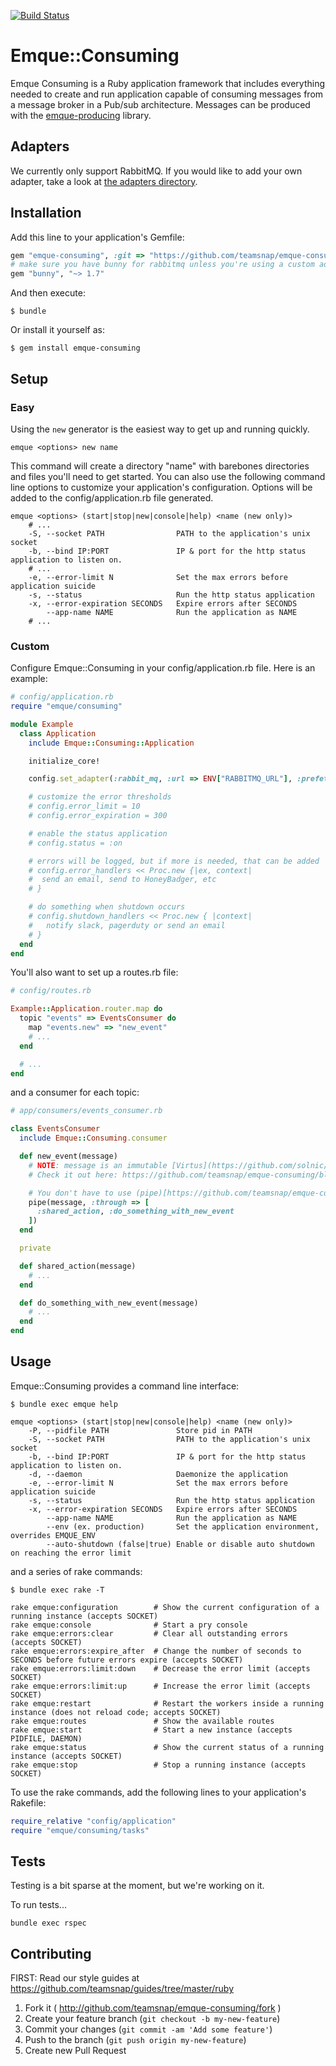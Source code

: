 [![Build Status](https://travis-ci.org/emque/emque-consuming.png)](https://travis-ci.org/emque/emque-consuming)

# Emque::Consuming

Emque Consuming is a Ruby application framework that includes everything needed
to create and run application capable of consuming messages from a message
broker in a Pub/sub architecture. Messages can be produced with the
[emque-producing](https://github.com/teamsnap/emque-producing) library.

## Adapters

We currently only support RabbitMQ. If you would like to add your own adapter,
take a look at [the adapters directory](https://github.com/teamsnap/emque-consuming/tree/socket-control/lib/emque/consuming/adapters).

## Installation

Add this line to your application's Gemfile:

```ruby
gem "emque-consuming", :git => "https://github.com/teamsnap/emque-consuming"
# make sure you have bunny for rabbitmq unless you're using a custom adapter
gem "bunny", "~> 1.7"

```

And then execute:

    $ bundle

Or install it yourself as:

    $ gem install emque-consuming

## Setup

### Easy

Using the `new` generator is the easiest way to get up and running quickly.

```
emque <options> new name
```

This command will create a directory "name" with barebones directories and files
you'll need to get started. You can also use the following command line options
to customize your application's configuration. Options will be added to the
config/application.rb file generated.

```
emque <options> (start|stop|new|console|help) <name (new only)>
    # ...
    -S, --socket PATH                PATH to the application's unix socket
    -b, --bind IP:PORT               IP & port for the http status application to listen on.
    # ...
    -e, --error-limit N              Set the max errors before application suicide
    -s, --status                     Run the http status application
    -x, --error-expiration SECONDS   Expire errors after SECONDS
        --app-name NAME              Run the application as NAME
    # ...
```

### Custom

Configure Emque::Consuming in your config/application.rb file. Here is an example:

```ruby
# config/application.rb
require "emque/consuming"

module Example
  class Application
    include Emque::Consuming::Application

    initialize_core!

    config.set_adapter(:rabbit_mq, :url => ENV["RABBITMQ_URL"], :prefetch => 10)

    # customize the error thresholds
    # config.error_limit = 10
    # config.error_expiration = 300

    # enable the status application
    # config.status = :on

    # errors will be logged, but if more is needed, that can be added
    # config.error_handlers << Proc.new {|ex, context|
    #  send an email, send to HoneyBadger, etc
    # }

    # do something when shutdown occurs
    # config.shutdown_handlers << Proc.new { |context|
    #   notify slack, pagerduty or send an email
    # }
  end
end
```

You'll also want to set up a routes.rb file:

```ruby
# config/routes.rb

Example::Application.router.map do
  topic "events" => EventsConsumer do
    map "events.new" => "new_event"
    # ...
  end

  # ...
end
```

and a consumer for each topic:

```ruby
# app/consumers/events_consumer.rb

class EventsConsumer
  include Emque::Consuming.consumer

  def new_event(message)
    # NOTE: message is an immutable [Virtus](https://github.com/solnic/virtus) Value Object.
    # Check it out here: https://github.com/teamsnap/emque-consuming/blob/master/lib/emque/consuming/message.rb

    # You don't have to use (pipe)[https://github.com/teamsnap/emque-consuming/blob/master/lib/emque/consuming/consumer/common.rb#L23], be we love it!
    pipe(message, :through => [
      :shared_action, :do_something_with_new_event
    ])
  end

  private

  def shared_action(message)
    # ...
  end

  def do_something_with_new_event(message)
    # ...
  end
end
```

## Usage

Emque::Consuming provides a command line interface:

```
$ bundle exec emque help

emque <options> (start|stop|new|console|help) <name (new only)>
    -P, --pidfile PATH               Store pid in PATH
    -S, --socket PATH                PATH to the application's unix socket
    -b, --bind IP:PORT               IP & port for the http status application to listen on.
    -d, --daemon                     Daemonize the application
    -e, --error-limit N              Set the max errors before application suicide
    -s, --status                     Run the http status application
    -x, --error-expiration SECONDS   Expire errors after SECONDS
        --app-name NAME              Run the application as NAME
        --env (ex. production)       Set the application environment, overrides EMQUE_ENV
        --auto-shutdown (false|true) Enable or disable auto shutdown on reaching the error limit
```

and a series of rake commands:

```
$ bundle exec rake -T

rake emque:configuration        # Show the current configuration of a running instance (accepts SOCKET)
rake emque:console              # Start a pry console
rake emque:errors:clear         # Clear all outstanding errors (accepts SOCKET)
rake emque:errors:expire_after  # Change the number of seconds to SECONDS before future errors expire (accepts SOCKET)
rake emque:errors:limit:down    # Decrease the error limit (accepts SOCKET)
rake emque:errors:limit:up      # Increase the error limit (accepts SOCKET)
rake emque:restart              # Restart the workers inside a running instance (does not reload code; accepts SOCKET)
rake emque:routes               # Show the available routes
rake emque:start                # Start a new instance (accepts PIDFILE, DAEMON)
rake emque:status               # Show the current status of a running instance (accepts SOCKET)
rake emque:stop                 # Stop a running instance (accepts SOCKET)
```

To use the rake commands, add the following lines to your application's Rakefile:

```ruby
require_relative "config/application"
require "emque/consuming/tasks"
```

## Tests

Testing is a bit sparse at the moment, but we're working on it.

To run tests...

```
bundle exec rspec
```

## Contributing

FIRST: Read our style guides at https://github.com/teamsnap/guides/tree/master/ruby

1. Fork it ( http://github.com/teamsnap/emque-consuming/fork )
2. Create your feature branch (`git checkout -b my-new-feature`)
3. Commit your changes (`git commit -am 'Add some feature'`)
4. Push to the branch (`git push origin my-new-feature`)
5. Create new Pull Request
